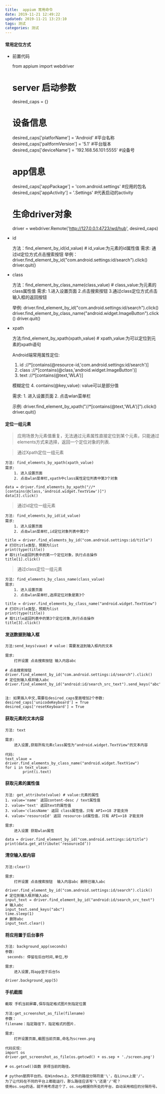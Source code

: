 ```yaml
---
title:  appium 常用命令
date: 2019-11-21 12:49:22
updated: 2019-11-21 13:23:10
tags: 测试
categories: 测试
---
```


#### 常用定位方式
* 前置代码


    from appium import webdriver
    # server 启动参数
    desired_caps = {}
    # 设备信息
    desired_caps['platforName'] = 'Android'   #平台名称
    desired_caps['paltformVersion'] = '5.1'    #平台版本
    desired_caps['deviceName'] = '192.168.56.101:5555'  #设备号
    # app信息
    desired_caps['appPackage'] = 'com.android.settings'  #应用的包名
    desired_caps['appActivity'] = '.Settings'  #代表启动的activity
    # 生命driver对象
    driver = webdriver.Remote('http://127.0.0.1:4723/wd/hub', desired_caps)
    
* id


    方法：find_element_by_id(id_value) # id_value:为元素的id属性值
    需求:
        通过id定位方式点击搜索按钮
    举例：
    driver.find_element_by_id("com.android.settings:id/search").click()
    driver.quit()
    
    
* class


    方法：find_element_by_class_name(class_value) # class_value:为元素的class属性值
    需求:
        1.进入设置页面
      2.点击搜索按钮
      3.通过class定位方式点击输入框的返回按钮
    
    举例:
    driver.find_element_by_id("com.android.settings:id/search").click()
    driver.find_element_by_class_name("android.widget.ImageButton").click()
    driver.quit()
    
* xpath


    方法:find_element_by_xpath(xpath_value) # xpath_value:为可以定位到元素的xpath语句
    
    Android端常用属性定位:
    1. id ://*[contains(@resource-id,'com.android.settings:id/search')]
    2. class ://*[contains(@class,'android.widget.ImageButton')]
    3. text ://*[contains(@text,'WLA')]
    
    模糊定位
    4. contains(@key,value): value可以是部分值
    
    需求:
        1. 进入设置页面
        2. 点击wlan菜单栏
    
    示例:
    driver.find_element_by_xpath("//*[contains(@text,'WLA')]").click()
    driver.quit()
 
#### 定位一组元素
> 应用场景为元素值重复，无法通过元素属性直接定位到某个元素，只能通过elements方式来选择，返回一个定位对象的列表.

> 通过Xpath定位一组元素

    方法: find_elements_by_xpath(xpath_value)
    需求:
        1. 进入设置页面
        2. 点击wlan菜单栏,xpath中class属性定位列表中第3个对象
    
    data = driver.find_elements_by_xpath("//*[contains(@class,'android.widget.TextView')]")
    data[3].click()

> 通过id定位一组元素

    方法: find_elements_by_id(id_value) 
    需求:
        1. 进入设置页面
        2. 点击wlan菜单栏,id定位对象列表中第2个
    
    title = driver.find_elements_by_id("com.android.settings:id/title")
    # 打印title类型，预期为list
    print(type(title))
    # 取title返回列表中的第一个定位对象，执行点击操作
    title[1].click()

> 通过class定位一组元素

    方法: find_elements_by_class_name(class_value)
    需求:
        1. 进入设置页面
        2. 点击wlan菜单栏,选择定位对象是第3个
    
    title = driver.find_elements_by_class_name("android.widget.TextView")
    # 打印title类型，预期为list
    print(type(title))
    # 取title返回列表中的第3个定位对象,执行点击操作
    title[3].click()


####  发送数据到输入框

    方法:send_keys(vaue) # value：需要发送到输入框内的文本
    
    需求:
        打开设置 点击搜索按钮 输入内容abc
    
    # 点击搜索按钮
    driver.find_element_by_id("com.android.settings:id/search").click()
    # 定位到输入框并输入abc
    driver.find_element_by_id("android:id/search_src_text").send_keys("abc")
    
    
    注: 如果插入中文,需要在desired_caps里面增加2个参数:
    desired_caps['unicodeKeyboard'] = True
    desired_caps['resetKeyboard'] = True


#### 获取元素的文本内容

    方法: text
    
    需求: 
        进入设置,获取所有元素class属性为"android.widget.TextView"的文本内容
    
    代码:
    text_vlaue = driver.find_elements_by_class_name("android.widget.TextView")
    for i in text_vlaue:
            print(i.text)
        
####  获取元素的属性值

    方法: get_attribute(value) # value:元素的属性
    1. value='name' 返回content-desc / text属性值
    2. value='text' 返回text的属性值
    3. value='className' 返回 class属性值，只有 API=>18 才能支持
    4. value='resourceId' 返回 resource-id属性值，只有 API=>18 才能支持
    
    需求:
        进入设置 获取wlan属性
    
    data = driver.find_element_by_id("com.android.settings:id/title")
    print(data.get_attribute(‘resourceId’))
    
#### 清空输入框内容

    方法:clear()
    
    需求:
        打开设置 点击搜索按钮  输入内容abc 删除已输入abc
    
    driver.find_element_by_id("com.android.settings:id/search").click()
    # 定位到输入框并输⼊abc
    input_text = driver.find_element_by_id("android:id/search_src_text")
    # 输入abc
    input_text.send_keys("abc")
    time.sleep(1)
    # 删除abc
    input_text.clear()
    
    
#### 将应用置于后台事件

    方法: background_app(seconds)
    参数:
     seconds: 停留在后台时间,单位,秒
    
    需求:
        进入设置,将app至于后台5s
    
    driver.background_app(5)
    
    
####  手机截图

    截取 手机当前屏幕,保存指定格式图片到指定位置
    
    方法:get_screenshot_as_file(filename)
    参数：
    filename：指定路径下，指定格式的图⽚.
    
    需求:
        打开设置页面,截图当前页面,命名为screen.png
    
    代码实现:
    import os
    driver.get_screenshot_as_file(os.getcwd() + os.sep + './screen.png')
    
    # os.getcwd()函数 获得当前的路径。
    
    # python是跨平台的。在Windows上，文件的路径分隔符是'\'，在Linux上是'/'。
    为了让代码在不同的平台上都能运行，那么路径应该写'\'还是'/'呢？
    使用os.sep的话，就不用考虑这个了，os.sep根据你所处的平台，自动采用相应的分隔符号。